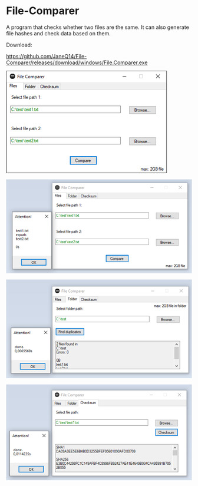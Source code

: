 # File-Comparer
 A program that checks whether two files are the same. It can also generate file hashes and check data based on them.
 

Download:

https://github.com/JaneQ14/File-Comparer/releases/download/windows/File.Comparer.exe


![asd](https://github.com/JaneQ14/File-Comparer/blob/main/.img/1.png)

![](https://github.com/JaneQ14/File-Comparer/blob/main/.img/2.png)

![](https://github.com/JaneQ14/File-Comparer/blob/main/.img/3.png)

![](https://github.com/JaneQ14/File-Comparer/blob/main/.img/4.png)
